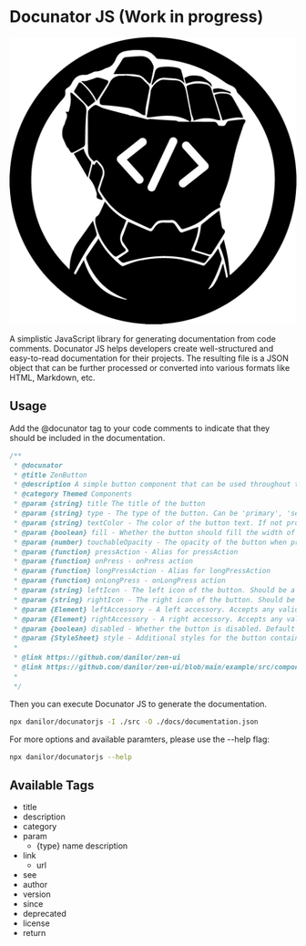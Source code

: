 # Docunator JS (Work in progress)

![LOGO](logo.png)

A simplistic JavaScript library for generating documentation from code comments. Docunator JS helps developers create well-structured and easy-to-read documentation for their projects.
The resulting file is a JSON object that can be further processed or converted into various formats like HTML, Markdown, etc.

## Usage

Add the @docunator tag to your code comments to indicate that they should be included in the documentation.

```javascript
/**
 * @docunator
 * @title ZenButton
 * @description A simple button component that can be used throughout the app. It supports different types (primary, secondary, success, info, warning, danger) and all of them are styled according to the current theme. The text color will be automatically selected based on the brightness of the button color, but it can be overwritten by passing a textColor prop.
 * @category Themed Components
 * @param {string} title The title of the button
 * @param {string} type - The type of the button. Can be 'primary', 'secondary', 'success', 'info', 'warning', or 'danger'. Default is 'primary'.
 * @param {string} textColor - The color of the button text. If not provided, it will be automatically selected based on the button color.
 * @param {boolean} fill - Whether the button should fill the width of its container. Default is true.
 * @param {number} touchableOpacity - The opacity of the button when pressed. Default is 0.7.
 * @param {function} pressAction - Alias for pressAction
 * @param {function} onPress - onPress action
 * @param {function} longPressAction - Alias for longPressAction
 * @param {function} onLongPress - onLongPress action
 * @param {string} leftIcon - The left icon of the button. Should be a valid icon name from the ZenIcon component.
 * @param {string} rightIcon - The right icon of the button. Should be a valid icon name from the ZenIcon component.
 * @param {Element} leftAccessory - A left accessory. Accepts any valid React Node.
 * @param {Element} rightAccessory - A right accessory. Accepts any valid React Node.
 * @param {boolean} disabled - Whether the button is disabled. Default is false.
 * @param {StyleSheet} style - Additional styles for the button container.
 *
 * @link https://github.com/danilor/zen-ui
 * @link https://github.com/danilor/zen-ui/blob/main/example/src/components/examples/ButtonExample.tsx
 *
 */
```

Then you can execute Docunator JS to generate the documentation.

```bash
npx danilor/docunatorjs -I ./src -O ./docs/documentation.json
```

For more options and available paramters, please use the --help flag:

```bash
npx danilor/docunatorjs --help
```

## Available Tags

 - title
 - description
 - category
 - param
   - {type} name description
 - link
   - url
 - see
 - author
 - version
 - since
 - deprecated
 - license
 - return

